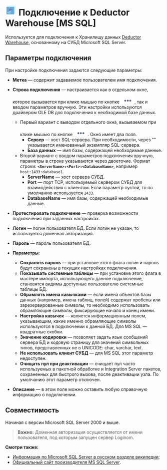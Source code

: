 # ![wh-mssql](../../../images/icons/data-sources/wh-mssql_default.svg) Подключение к Deductor Warehouse [MS SQL]

Используется для подключения к Хранилищу данных [Deductor Warehouse](../../../data-format/data-warehouse.md), основанному на СУБД Microsoft SQL Server.

## Параметры подключения

При настройке подключения задаются следующие параметры:

* **Метка** — содержит задаваемое пользователем имя подключения.
* **Строка подключения** — настраивается как в отдельном окне, которое вызывается при клике мышью по кнопке ![уточнить](../../../images/extjs-theme/form/open-trigger/open-trigger_default.svg), так и вводом параметров вручную. Эти настройки используются драйвером OLE DB для подключения к необходимой базе данных.
  * Первый вариант с выводом отдельного окна, вызываемом при клике мышью по кнопке ![уточнить](../../../images/extjs-theme/form/open-trigger/open-trigger_default.svg). Окно имеет два поля.
    * **Сервер** — хост SQL-сервера. При необходимости, через "" указывается именованный экземпляр SQL-сервера.
    * **База данных** — имя базы, содержащей необходимые данные.
  * Второй вариант с вводом параметров подключения вручную, параметры в строке указываются через двоеточие. Формат строки: **`<ServerName>:<Port>:<DatabaseName>`**, например `host:1433:database1`.
    * **ServerName** — хост сервера СУБД.
    * **Port** — порт TCP, используемый сервером СУБД для взаимодействия с клиентом. Если параметр пустой, то по умолчанию используется `1433`.
    * **DatabaseName** — имя базы, содержащей необходимые данные.
* **Протестировать подключение** — проверка возможности подключения при заданных настройках.
* **Логин** — логин пользователя БД. Если логин не указан, то используется доменная авторизация.
* **Пароль** — пароль пользователя БД.

* **Параметры**:
  * **Сохранять пароль** — при установке этого флага логин и пароль будут сохранены в текущих настройках подключения.
  * **Показывать системные таблицы** — при установке этого флага в мастере импорта, использующего данное подключение, становятся видимы доступные пользователю системные таблицы БД.
  * **Обрамлять имена кавычками** — если имена объектов базы данных (например, имена таблиц, полей) содержат пробелы или зарезервированные символы, то необходимо использовать обрамляющие символы, фиксирующие начало и конец имени.
  * **Настройка кавычек** — является информационным полем, указывающим, какие именно обрамляющие символы используются в подключении к данной БД. Для MS SQL — квадратные скобки.
  * **Значение кодировки** — позволяет задать язык сообщений сервера БД и кодовую страницу для значений символьных типов, представленных не в UNICODE: char, varchar, text.
  * **Не использовать клиент СУБД** — для MS SQL этот параметр недоступен.
  * **Очищать пул при деактивации** — очищает пул часто используемых в пакетной обработке и Integration Server пакетов, сохраненных для быстрого вызова, после деактивации узла. По умолчанию этот параметр отключен.

* **Описание** — в этом поле можно оставить любую справочную информацию о подключении.

## Совместимость

Начиная с версии Microsoft SQL Server 2000 и выше.

> **Важно:** Доменная авторизация осуществляется от имени пользователя, под которым запущен сервер Loginom.

**Смотри также:**

* [Информация по Microsoft SQL Server в русском разделе википедии](https://ru.wikipedia.org/wiki/Microsoft_SQL_Server);
* [Официальный сайт производителя MS SQL Server](https://www.microsoft.com/ru-ru/sql-server).
